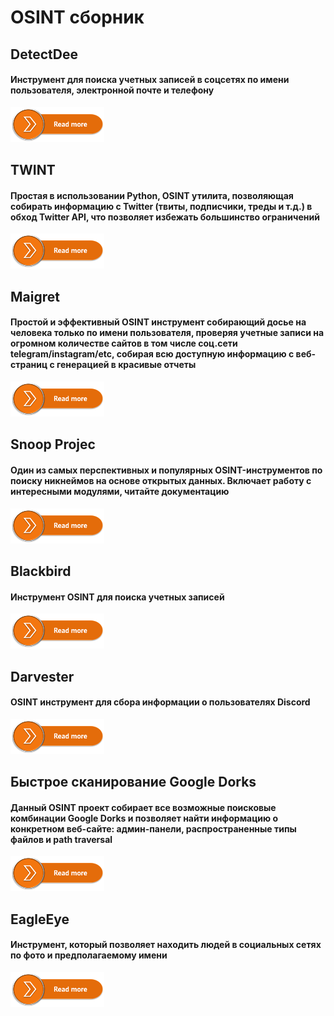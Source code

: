 # **OSINT сборник**

## DetectDee

#### Инструмент для поиска учетных записей в соцсетях по имени пользователя, электронной почте и телефону

[![alt text](image/buttom.png "Подробнее")](https://github.com/piaolin/DetectDee/tree/main)

## TWINT

#### Простая в использовании Python, OSINT утилита, позволяющая собирать информацию с Twitter (твиты, подписчики, треды и т.д.) в обход Twitter API, что позволяет избежать большинство ограничений

[![alt text](image/buttom.png "Подробнее")](https://github.com/twintproject/twint)

## Maigret

#### Простой и эффективный OSINT инструмент собирающий досье на человека только по имени пользователя, проверяя учетные записи на огромном количестве сайтов в том числе соц.сети telegram/instagram/etc, собирая всю доступную информацию с веб-страниц с генерацией в красивые отчеты


[![alt text](image/buttom.png "Подробнее")](https://github.com/soxoj/maigret)

## Snoop Projec

#### Один из самых перспективных и популярных OSINT-инструментов по поиску никнеймов на основе открытых данных. Включает работу с интересными модулями, читайте документацию

[![alt text](image/buttom.png "Подробнее")](https://github.com/snooppr/snoop)

## Blackbird

#### Инструмент OSINT для поиска учетных записей

[![alt text](image/buttom.png "Подробнее")](https://telegra.ph/Blackbird---instrument-OSINT-dlya-poiska-uchetnyh-zapisej-11-12)

## Darvester

#### OSINT инструмент для сбора информации о пользователях Discord

[![alt text](image/buttom.png "Подробнее")](https://github.com/V3ntus/darvester)

## Быстрое сканирование Google Dorks

#### Данный OSINT проект собирает все возможные поисковые комбинации Google Dorks и позволяет найти информацию о конкретном веб-сайте: админ-панели, распространенные типы файлов и path traversal

[![alt text](image/buttom.png "Подробнее")](https://github.com/IvanGlinkin/Fast-Google-Dorks-Scan)

## EagleEye

#### Инструмент, который позволяет находить людей в социальных сетях по фото и предполагаемому имени

[![alt text](image/buttom.png "Подробнее")](https://github.com/ThoughtfulDev/EagleEye)

